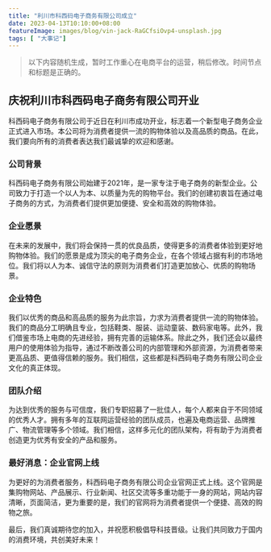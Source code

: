 ```yaml
---
title: "利川市科西码电子商务有限公司成立"
date: 2023-04-13T10:10:00+08:00
featureImage: images/blog/vin-jack-RaGCfsiOvp4-unsplash.jpg
tags: [ "大事记"]
---
```


> 以下内容随机生成，暂时工作重心在电商平台的运营，稍后修改。时间节点和标题是正确的。

## 庆祝利川市科西码电子商务有限公司开业

科西码电子商务有限公司于近日在利川市成功开业，标志着一个新型电子商务企业正式进入市场。本公司将为消费者提供一流的购物体验以及高品质的商品。在此，我们要向所有的消费者表达我们最诚挚的欢迎和感谢。

### 公司背景

科西码电子商务有限公司始建于2021年，是一家专注于电子商务的新型企业。公司致力于打造一个以人为本、以质量为先的购物平台。我们的创建初衷旨在通过电子商务的方式，为消费者们提供更加便捷、安全和高效的购物体验。

### 企业愿景

在未来的发展中，我们将会保持一贯的优良品质，使得更多的消费者体验到更好地购物体验。我们的愿景是成为顶尖的电子商务企业，在各个领域占据有利的市场地位。我们将以人为本、诚信守法的原则为消费者们打造更加放心、优质的购物场景。

### 企业特色

我们以优秀的商品和高品质的服务为此宗旨，力求为消费者提供一流的购物体验。我们的商品分工明确且专业，包括鞋类、服装、运动童装、数码家电等。此外，我们借鉴市场上电商的先进经验，拥有完善的运输体系。除此之外，我们还会以最终用户的使用体验为指导，通过不断改善公司的内部管理和外部资源，为消费者带来更高品质、更值得信赖的服务。我们相信，这些都是科西码电子商务有限公司企业文化的真正体现。

### 团队介绍

为达到优秀的服务与可信度，我们专职招募了一批佳人，每个人都来自于不同领域的优秀人才。拥有多年的互联网运营经验的团队成员，也遍及电商运营、品牌推广、物流管理等多个领域。我们相信，这样多元化的团队架构，将有助于为消费者创造更为优秀有安全的产品和服务。

### 最好消息：企业官网上线

为更好的为消费者服务，科西码电子商务有限公司企业官网正式上线。这个官网是集购物网站、产品展示、行业新闻、社区交流等多重功能于一身的网站，网站内容清晰，页面简洁，更为重要的是，我们的官网将为消费者提供一个便捷、高效的购物之旅。

最后，我们真诚期待您的加入，并祝愿积极倡导科技晋级。让我们共同致力于国内的消费环境，共创美好未来！

